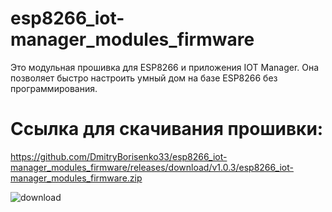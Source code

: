 # esp8266_iot-manager_modules_firmware
Это модульная прошивка для ESP8266 и приложения IOT Manager. Она позволяет быстро настроить умный дом на базе ESP8266 без программирования.

# Ссылка для скачивания прошивки:
https://github.com/DmitryBorisenko33/esp8266_iot-manager_modules_firmware/releases/download/v1.0.3/esp8266_iot-manager_modules_firmware.zip

![download](https://raw.githubusercontent.com/DmitryBorisenko33/esp8266_iot-manager_modules_firmware/master/tutorial/settings1.png)
